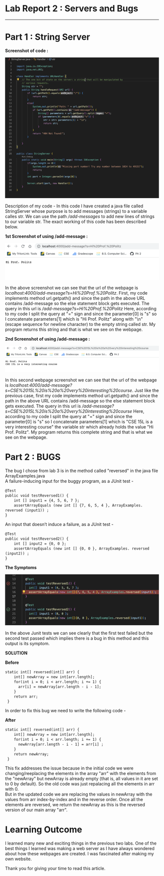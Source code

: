 # Lab Report 2 : Servers and Bugs
---
# Part 1 : String Server

**Screenshot of code :**

![Image](Code.png) 


Description of my code - In this code I have created a java file called StringServer whose purpose is to add messages (strings) to a variable calles str. We can use the path */add-messages* to add new lines of strings to our variable str. The exact working of this code has been described below.

**1st Screenshot of using /add-message :**

![Image](First_text.png)


In the above screenshot we can see that the url of the webpage is *localhost:4000/add-message?s=Hi%20Prof.%20Politz*. First, my code implements method  url.getpath() and since the path in the above URL contains /add-message so the else statement block gets executed. The query in this url is */add-message?s=Hi%20Prof.%20Politz* Here, according to my code I split the query at "=" sign and since the parameter[0] is "s" so I concatenate parameters[1] which is "Hi Prof. Politz" along with "\n" (escape sequence for newline character) to the empty string called str. My program returns this string and that is what we see on the webpage.  


**2nd Screenshot of using /add-message :**

![Image](Second_text.png) 


In this second webpage screenshot we can see that the url of the webpage is *localhost:4000/add-message?s=CSE%2015L%20is%20a%20very%20interesting%20course*. Just like the previous case, first my code implements method url.getpath() and since the path in the above URL contains /add-message so the else statement block gets executed. The query in this url is */add-message?s=CSE%2015L%20is%20a%20very%20interesting%20course* Here, according to my code I split the query at "=" sign and since the parameter[0] is "s" so I concatenate parameters[1] which is "CSE 15L is a very interesting course" the variable str which already holds the value "Hi Prof. Politz". My program returns this complete string and that is what we see on the webpage.


# Part 2 : BUGS

The bug I chose from lab 3 is in the method called "reversed" in the java file ArrayExamples.java  
A failure-inducing input for the buggy program, as a JUnit test - 

```
@Test
public void testReversed1() {
    int [] input1 = {4, 5, 6, 7 };  
    assertArrayEquals (new int [] {7, 6, 5, 4 }, ArrayExamples. reversed (input1)) ;  
} 
```

An input that doesn’t induce a failure, as a JUnit test -  

```
@Test
public void testReversed2() {
    int [] input2 = {0, 0 };  
    assertArrayEquals (new int [] {0, 0 }, ArrayExamples. reversed (input2)) ;  
} 
```

**The Symptoms**

![Image](junit_fail.png)

In the above Junit tests we can see clearly that the first test failed but the second test passed which implies there is a bug in this method and this output is its symptom.

**SOLUTION**

**Before** 
```
static int[] reversed(int[] arr) {
    int[] newArray = new int[arr.length];
    for(int i = 0; i < arr.length; i += 1) {
      arr[i] = newArray[arr.length - i - 1];
    }
    return arr;
 }
 ```

In order to fix this bug we need to write the following code -  

**After**
```
static int[] reversed(int[] arr) {
    int[] newArray = new int[arr.length];
    for(int i = 0; i < arr.length; i += 1) {
      newArray[arr.length - i - 1] = arr[i] ;
    }
    return newArray;
 }
 ```
 
This fix addresses the issue because in the initial code we were changing/reeplacing the elements in the array "arr" with the elements from the "newArray" but newArray is already empty (that is, all values in it are set to 0 by default). So the old code was just repalacing all the elements in arr with 0.  
But in the updated code we are replacing the values in newArray with the values from arr index-by-index and in the reverse order. Once all the elements are reversed, we return the newArray as this is the reversed version of our main array "arr".

# Learning Outcome

I learned many new and exciting things in the previous two labs. One of the best things I learned was making a web server as I have always wondered about how these webpages are created. I was fascinated after making my own website. 

Thank you for giving your time to read this article.





  


